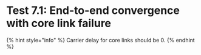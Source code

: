 # Test 7.1: End-to-end convergence with core link failure

{% hint style="info" %}
Carrier delay for core links should be 0.
{% endhint %}

